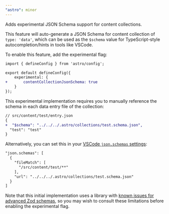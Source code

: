 ```yaml
---
"astro": minor
---
```


Adds experimental JSON Schema support for content collections.

This feature will auto-generate a JSON Schema for content collection of `type: 'data'`, which can be used as the `$schema` value for TypeScript-style autocompletion/hints in tools like VSCode.

To enable this feature, add the experimental flag:

```diff
import { defineConfig } from 'astro/config';

export default defineConfig({
	experimental: {
+		contentCollectionJsonSchema: true
	}
});
```

This experimental implementation requires you to manually reference the schema in each data entry file of the collection:

```diff
// src/content/test/entry.json
{
+  "$schema": "../../../.astro/collections/test.schema.json",
  "test": "test"
}
```

Alternatively, you can set this in your [VSCode `json.schemas` settings](https://code.visualstudio.com/docs/languages/json#_json-schemas-and-settings):

```diff
"json.schemas": [
  {
    "fileMatch": [
      "/src/content/test/**"
    ],
    "url": "../../../.astro/collections/test.schema.json"
  }
]
```

Note that this initial implementation uses a library with [known issues for advanced Zod schemas](https://github.com/StefanTerdell/zod-to-json-schema#known-issues), so you may wish to consult these limitations before enabling the experimental flag.

